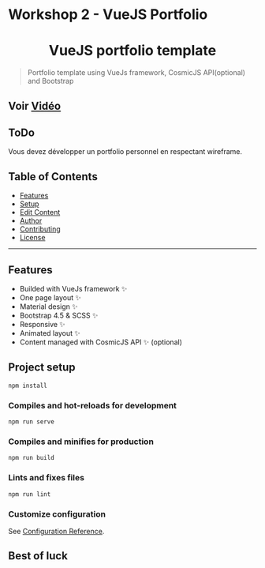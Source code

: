 # Workshop 2 - VueJS Portfolio

<h1 align="center">VueJS portfolio template</h1>

> Portfolio template using VueJs framework, CosmicJS API(optional) and Bootstrap

Voir [Vidéo](https://github.com/HananeJab/Sprint-3/blob/main/Bootstrap%20%26%20VueJs/Workshop%202/Tuto.mp4)
---
## ToDo 

Vous devez développer un portfolio personnel en respectant wireframe. 

## Table of Contents

- [Features](#features)
- [Setup](#project-setup)
- [Edit Content](#how-to-edit-content)
- [Author](#author)
- [Contributing](#-contributing)
- [License](#-license)

---

## Features
- Builded with VueJs framework ✨
- One page layout ✨
- Material design ✨
- Bootstrap 4.5 & SCSS ✨
- Responsive ✨
- Animated layout ✨
- Content managed with CosmicJS API ✨ (optional)

## Project setup
```
npm install
```
### Compiles and hot-reloads for development
```
npm run serve
```
### Compiles and minifies for production
```
npm run build
```
### Lints and fixes files
```
npm run lint
```
### Customize configuration
See [Configuration Reference](https://cli.vuejs.org/config/).


## Best of luck
